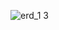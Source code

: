 ![erd_1 3](https://cloud.githubusercontent.com/assets/12487092/11673367/c4ed6b16-9ddd-11e5-8d99-1314a8b9e512.png)
